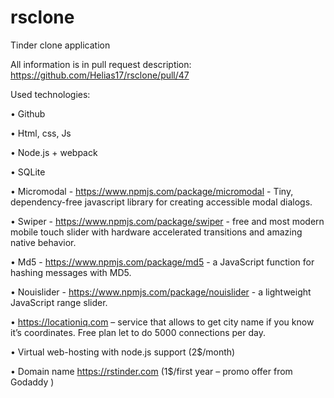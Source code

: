 # rsclone
Tinder clone application

All information is in pull request description: https://github.com/Helias17/rsclone/pull/47


Used technologies:

•	Github

•	Html, css, Js

•	Node.js + webpack

•	SQLite

•	Micromodal  - https://www.npmjs.com/package/micromodal  - Tiny, dependency-free javascript library for creating accessible modal dialogs.

•	Swiper - https://www.npmjs.com/package/swiper - free and most modern mobile touch slider with hardware accelerated transitions and amazing native behavior.

•	Md5 - https://www.npmjs.com/package/md5  - a JavaScript function for hashing messages with MD5.

•	Nouislider - https://www.npmjs.com/package/nouislider  - a lightweight JavaScript range slider.

•	https://locationiq.com – service that allows to get city name if you know it’s coordinates. Free plan let to do 5000 connections per day. 

•	Virtual web-hosting with node.js support (2$/month)

•	Domain name https://rstinder.com (1$/first year – promo offer from Godaddy )
